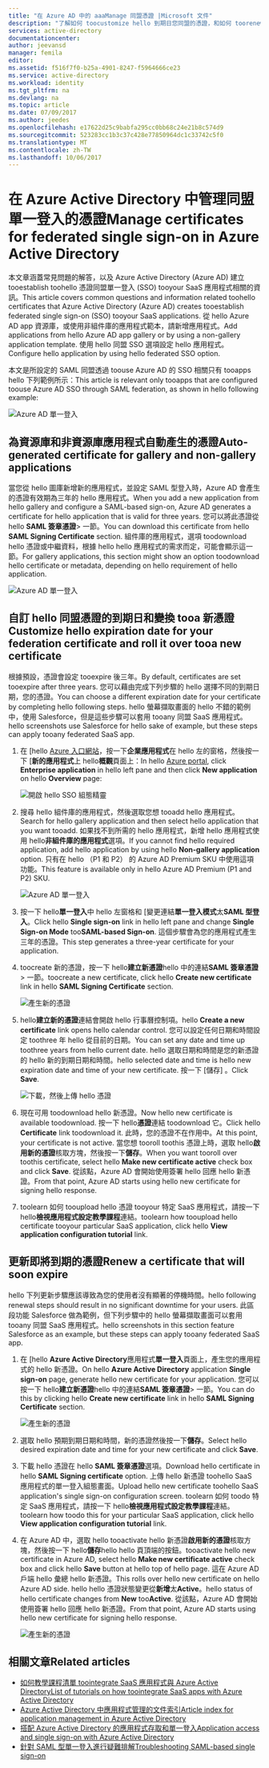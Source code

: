 ```yaml
---
title: "在 Azure AD 中的 aaaManage 同盟憑證 |Microsoft 文件"
description: "了解如何 toocustomize hello 到期日您同盟的憑證，和如何 toorenew 憑證即將到期。"
services: active-directory
documentationcenter: 
author: jeevansd
manager: femila
editor: 
ms.assetid: f516f7f0-b25a-4901-8247-f5964666ce23
ms.service: active-directory
ms.workload: identity
ms.tgt_pltfrm: na
ms.devlang: na
ms.topic: article
ms.date: 07/09/2017
ms.author: jeedes
ms.openlocfilehash: e17622d25c9babfa295cc0bb68c24e21b8c574d9
ms.sourcegitcommit: 523283cc1b3c37c428e77850964dc1c33742c5f0
ms.translationtype: MT
ms.contentlocale: zh-TW
ms.lasthandoff: 10/06/2017
---
```

# <a name="manage-certificates-for-federated-single-sign-on-in-azure-active-directory"></a><span data-ttu-id="12445-103">在 Azure Active Directory 中管理同盟單一登入的憑證</span><span class="sxs-lookup"><span data-stu-id="12445-103">Manage certificates for federated single sign-on in Azure Active Directory</span></span>
<span data-ttu-id="12445-104">本文章涵蓋常見問題的解答，以及 Azure Active Directory (Azure AD) 建立 tooestablish toohello 憑證同盟單一登入 (SSO) tooyour SaaS 應用程式相關的資訊。</span><span class="sxs-lookup"><span data-stu-id="12445-104">This article covers common questions and information related toohello certificates that Azure Active Directory (Azure AD) creates tooestablish federated single sign-on (SSO) tooyour SaaS applications.</span></span> <span data-ttu-id="12445-105">從 hello Azure AD app 資源庫，或使用非組件庫的應用程式範本，請新增應用程式。</span><span class="sxs-lookup"><span data-stu-id="12445-105">Add applications from hello Azure AD app gallery or by using a non-gallery application template.</span></span> <span data-ttu-id="12445-106">使用 hello 同盟 SSO 選項設定 hello 應用程式。</span><span class="sxs-lookup"><span data-stu-id="12445-106">Configure hello application by using hello federated SSO option.</span></span>

<span data-ttu-id="12445-107">本文是所設定的 SAML 同盟透過 toouse Azure AD 的 SSO 相關只有 tooapps hello 下列範例所示：</span><span class="sxs-lookup"><span data-stu-id="12445-107">This article is relevant only tooapps that are configured toouse Azure AD SSO through SAML federation, as shown in hello following example:</span></span>

![Azure AD 單一登入](./media/active-directory-sso-certs/saml_sso.PNG)

## <a name="auto-generated-certificate-for-gallery-and-non-gallery-applications"></a><span data-ttu-id="12445-109">為資源庫和非資源庫應用程式自動產生的憑證</span><span class="sxs-lookup"><span data-stu-id="12445-109">Auto-generated certificate for gallery and non-gallery applications</span></span>
<span data-ttu-id="12445-110">當您從 hello 圖庫新增新的應用程式，並設定 SAML 型登入時，Azure AD 會產生的憑證有效期為三年的 hello 應用程式。</span><span class="sxs-lookup"><span data-stu-id="12445-110">When you add a new application from hello gallery and configure a SAML-based sign-on, Azure AD generates a certificate for hello application that is valid for three years.</span></span> <span data-ttu-id="12445-111">您可以將此憑證從 hello **SAML 簽章憑證**> 一節。</span><span class="sxs-lookup"><span data-stu-id="12445-111">You can download this certificate from hello **SAML Signing Certificate** section.</span></span> <span data-ttu-id="12445-112">組件庫的應用程式，選項 toodownload hello 憑證或中繼資料，根據 hello hello 應用程式的需求而定，可能會顯示這一節。</span><span class="sxs-lookup"><span data-stu-id="12445-112">For gallery applications, this section might show an option toodownload hello certificate or metadata, depending on hello requirement of hello application.</span></span>

![Azure AD 單一登入](./media/active-directory-sso-certs/saml_certificate_download.png)

## <a name="customize-hello-expiration-date-for-your-federation-certificate-and-roll-it-over-tooa-new-certificate"></a><span data-ttu-id="12445-114">自訂 hello 同盟憑證的到期日和變換 tooa 新憑證</span><span class="sxs-lookup"><span data-stu-id="12445-114">Customize hello expiration date for your federation certificate and roll it over tooa new certificate</span></span>
<span data-ttu-id="12445-115">根據預設，憑證會設定 tooexpire 後三年。</span><span class="sxs-lookup"><span data-stu-id="12445-115">By default, certificates are set tooexpire after three years.</span></span> <span data-ttu-id="12445-116">您可以藉由完成下列步驟的 hello 選擇不同的到期日期，您的憑證。</span><span class="sxs-lookup"><span data-stu-id="12445-116">You can choose a different expiration date for your certificate by completing hello following steps.</span></span>
<span data-ttu-id="12445-117">hello 螢幕擷取畫面的 hello 不錯的範例中，使用 Salesforce，但是這些步驟可以套用 tooany 同盟 SaaS 應用程式。</span><span class="sxs-lookup"><span data-stu-id="12445-117">hello screenshots use Salesforce for hello sake of example, but these steps can apply tooany federated SaaS app.</span></span>

1. <span data-ttu-id="12445-118">在 [hello [Azure 入口網站](https://aad.portal.azure.com)，按一下**企業應用程式**在 hello 左的窗格，然後按一下 [**新的應用程式**上 hello**概觀**頁面上：</span><span class="sxs-lookup"><span data-stu-id="12445-118">In hello [Azure portal](https://aad.portal.azure.com), click **Enterprise application** in hello left pane and then click **New application** on hello **Overview** page:</span></span>

   ![開啟 hello SSO 組態精靈](./media/active-directory-sso-certs/enterprise_application_new_application.png)

2. <span data-ttu-id="12445-120">搜尋 hello 組件庫的應用程式，然後選取您想 tooadd hello 應用程式。</span><span class="sxs-lookup"><span data-stu-id="12445-120">Search for hello gallery application and then select hello application that you want tooadd.</span></span> <span data-ttu-id="12445-121">如果找不到所需的 hello 應用程式，新增 hello 應用程式使用 hello**非組件庫的應用程式**選項。</span><span class="sxs-lookup"><span data-stu-id="12445-121">If you cannot find hello required application, add hello application by using hello **Non-gallery application** option.</span></span> <span data-ttu-id="12445-122">只有在 hello （P1 和 P2） 的 Azure AD Premium SKU 中使用這項功能。</span><span class="sxs-lookup"><span data-stu-id="12445-122">This feature is available only in hello Azure AD Premium (P1 and P2) SKU.</span></span>

    ![Azure AD 單一登入](./media/active-directory-sso-certs/add_gallery_application.png)

3. <span data-ttu-id="12445-124">按一下 hello**單一登入**中 hello 左窗格和 [變更連結**單一登入模式**太**SAML 型登入**。</span><span class="sxs-lookup"><span data-stu-id="12445-124">Click hello **Single sign-on** link in hello left pane and change **Single Sign-on Mode** too**SAML-based Sign-on**.</span></span> <span data-ttu-id="12445-125">這個步驟會為您的應用程式產生三年的憑證。</span><span class="sxs-lookup"><span data-stu-id="12445-125">This step generates a three-year certificate for your application.</span></span>

4. <span data-ttu-id="12445-126">toocreate 新的憑證，按一下 hello**建立新憑證**hello 中的連結**SAML 簽章憑證**> 一節。</span><span class="sxs-lookup"><span data-stu-id="12445-126">toocreate a new certificate, click hello **Create new certificate** link in hello **SAML Signing Certificate** section.</span></span>

    ![產生新的憑證](./media/active-directory-sso-certs/create_new_certficate.png)

5. <span data-ttu-id="12445-128">hello**建立新的憑證**連結會開啟 hello 行事曆控制項。</span><span class="sxs-lookup"><span data-stu-id="12445-128">hello **Create a new certificate** link opens hello calendar control.</span></span> <span data-ttu-id="12445-129">您可以設定任何日期和時間設定 toothree 年 hello 從目前的日期。</span><span class="sxs-lookup"><span data-stu-id="12445-129">You can set any date and time up toothree years from hello current date.</span></span> <span data-ttu-id="12445-130">hello 選取日期和時間是您的新憑證的 hello 新的到期日期和時間。</span><span class="sxs-lookup"><span data-stu-id="12445-130">hello selected date and time is hello new expiration date and time of your new certificate.</span></span> <span data-ttu-id="12445-131">按一下 [儲存] 。</span><span class="sxs-lookup"><span data-stu-id="12445-131">Click **Save**.</span></span>

    ![下載，然後上傳 hello 憑證](./media/active-directory-sso-certs/certifcate_date_selection.PNG)

6. <span data-ttu-id="12445-133">現在可用 toodownload hello 新憑證。</span><span class="sxs-lookup"><span data-stu-id="12445-133">Now hello new certificate is available toodownload.</span></span> <span data-ttu-id="12445-134">按一下 hello**憑證**連結 toodownload 它。</span><span class="sxs-lookup"><span data-stu-id="12445-134">Click hello **Certificate** link toodownload it.</span></span> <span data-ttu-id="12445-135">此時，您的憑證不在作用中。</span><span class="sxs-lookup"><span data-stu-id="12445-135">At this point, your certificate is not active.</span></span> <span data-ttu-id="12445-136">當您想 tooroll toothis 憑證上時，選取 hello**啟用新的憑證**核取方塊，然後按一下**儲存**。</span><span class="sxs-lookup"><span data-stu-id="12445-136">When you want tooroll over toothis certificate, select hello **Make new certificate active** check box and click **Save**.</span></span> <span data-ttu-id="12445-137">從該點，Azure AD 會開始使用簽署 hello 回應 hello 新憑證。</span><span class="sxs-lookup"><span data-stu-id="12445-137">From that point, Azure AD starts using hello new certificate for signing hello response.</span></span>

7.  <span data-ttu-id="12445-138">toolearn 如何 tooupload hello 憑證 tooyour 特定 SaaS 應用程式，請按一下 hello**檢視應用程式設定教學課程**連結。</span><span class="sxs-lookup"><span data-stu-id="12445-138">toolearn how tooupload hello certificate tooyour particular SaaS application, click hello **View application configuration tutorial** link.</span></span>

## <a name="renew-a-certificate-that-will-soon-expire"></a><span data-ttu-id="12445-139">更新即將到期的憑證</span><span class="sxs-lookup"><span data-stu-id="12445-139">Renew a certificate that will soon expire</span></span>
<span data-ttu-id="12445-140">hello 下列更新步驟應該導致為您的使用者沒有顯著的停機時間。</span><span class="sxs-lookup"><span data-stu-id="12445-140">hello following renewal steps should result in no significant downtime for your users.</span></span> <span data-ttu-id="12445-141">此區段功能 Salesforce 做為範例，但下列步驟中的 hello 螢幕擷取畫面可以套用 tooany 同盟 SaaS 應用程式。</span><span class="sxs-lookup"><span data-stu-id="12445-141">hello screenshots in this section feature Salesforce as an example, but these steps can apply tooany federated SaaS app.</span></span>

1. <span data-ttu-id="12445-142">在 [hello **Azure Active Directory**應用程式**單一登入**頁面上，產生您的應用程式的 hello 新憑證。</span><span class="sxs-lookup"><span data-stu-id="12445-142">On hello **Azure Active Directory** application **Single sign-on** page, generate hello new certificate for your application.</span></span> <span data-ttu-id="12445-143">您可以按一下 hello**建立新憑證**hello 中的連結**SAML 簽章憑證**> 一節。</span><span class="sxs-lookup"><span data-stu-id="12445-143">You can do this by clicking hello **Create new certificate** link in hello **SAML Signing Certificate** section.</span></span>

    ![產生新的憑證](./media/active-directory-sso-certs/create_new_certficate.png)

2. <span data-ttu-id="12445-145">選取 hello 預期到期日期和時間，新的憑證然後按一下**儲存**。</span><span class="sxs-lookup"><span data-stu-id="12445-145">Select hello desired expiration date and time for your new certificate and click **Save**.</span></span>

3. <span data-ttu-id="12445-146">下載 hello 憑證在 hello **SAML 簽章憑證**選項。</span><span class="sxs-lookup"><span data-stu-id="12445-146">Download hello certificate in hello **SAML Signing certificate** option.</span></span> <span data-ttu-id="12445-147">上傳 hello 新憑證 toohello SaaS 應用程式的單一登入組態畫面。</span><span class="sxs-lookup"><span data-stu-id="12445-147">Upload hello new certificate toohello SaaS application's single sign-on configuration screen.</span></span> <span data-ttu-id="12445-148">toolearn 如何 toodo 特定 SaaS 應用程式，請按一下 hello**檢視應用程式設定教學課程**連結。</span><span class="sxs-lookup"><span data-stu-id="12445-148">toolearn how toodo this for your particular SaaS application, click hello **View application configuration tutorial** link.</span></span>
   
4. <span data-ttu-id="12445-149">在 Azure AD 中，選取 hello tooactivate hello 新憑證**啟用新的憑證**核取方塊，然後按一下 hello**儲存**hello hello 頁頂端的按鈕。</span><span class="sxs-lookup"><span data-stu-id="12445-149">tooactivate hello new certificate in Azure AD, select hello **Make new certificate active** check box and click hello **Save** button at hello top of hello page.</span></span> <span data-ttu-id="12445-150">這在 Azure AD 戶端 hello 彙總 hello 新憑證。</span><span class="sxs-lookup"><span data-stu-id="12445-150">This rolls over hello new certificate on hello Azure AD side.</span></span> <span data-ttu-id="12445-151">hello hello 憑證狀態變更從**新增**太**Active**。</span><span class="sxs-lookup"><span data-stu-id="12445-151">hello status of hello certificate changes from **New** too**Active**.</span></span> <span data-ttu-id="12445-152">從該點，Azure AD 會開始使用簽署 hello 回應 hello 新憑證。</span><span class="sxs-lookup"><span data-stu-id="12445-152">From that point, Azure AD starts using hello new certificate for signing hello response.</span></span> 
   
    ![產生新的憑證](./media/active-directory-sso-certs/new_certificate_download.png)

## <a name="related-articles"></a><span data-ttu-id="12445-154">相關文章</span><span class="sxs-lookup"><span data-stu-id="12445-154">Related articles</span></span>
* [<span data-ttu-id="12445-155">如何教學課程清單 toointegrate SaaS 應用程式與 Azure Active Directory</span><span class="sxs-lookup"><span data-stu-id="12445-155">List of tutorials on how toointegrate SaaS apps with Azure Active Directory</span></span>](active-directory-saas-tutorial-list.md)
* [<span data-ttu-id="12445-156">Azure Active Directory 中應用程式管理的文件索引</span><span class="sxs-lookup"><span data-stu-id="12445-156">Article index for application management in Azure Active Directory</span></span>](active-directory-apps-index.md)
* [<span data-ttu-id="12445-157">搭配 Azure Active Directory 的應用程式存取和單一登入</span><span class="sxs-lookup"><span data-stu-id="12445-157">Application access and single sign-on with Azure Active Directory</span></span>](active-directory-appssoaccess-whatis.md)
* [<span data-ttu-id="12445-158">針對 SAML 型單一登入進行疑難排解</span><span class="sxs-lookup"><span data-stu-id="12445-158">Troubleshooting SAML-based single sign-on</span></span>](active-directory-saml-debugging.md)
